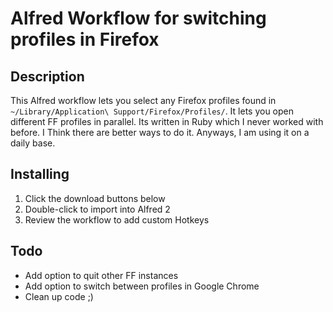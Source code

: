 # Alfred Workflow for switching profiles in Firefox

## Description
This Alfred workflow lets you select any Firefox profiles found in `~/Library/Application\ Support/Firefox/Profiles/`. It lets you open different FF profiles in parallel. Its written in Ruby which I never worked with before. I Think there are better ways to do it. Anyways, I am using it on a daily base.

## Installing
1. Click the download buttons below
2. Double-click to import into Alfred 2
3. Review the workflow to add custom Hotkeys

## Todo
* Add option to quit other FF instances
* Add option to switch between profiles in Google Chrome
* Clean up code ;)